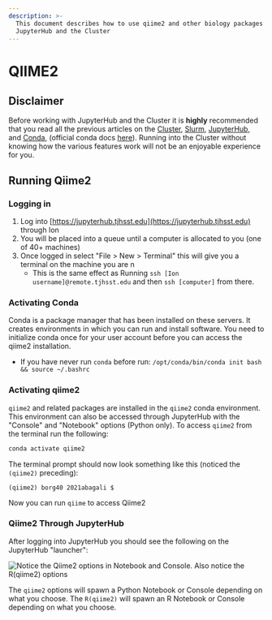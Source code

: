 ```yaml
---
description: >-
  This document describes how to use qiime2 and other biology packages on
  JupyterHub and the Cluster
---
```


# QIIME2

## Disclaimer

Before working with JupyterHub and the Cluster it is **highly** recommended that you read all the previous articles on the [Cluster](../cluster-introduction.md), [Slurm](../using-infocube.md), [JupyterHub](./), and [Conda](../using-zoidberg.md#conda), (official conda docs [here](https://docs.conda.io/en/latest/)). Running into the Cluster without knowing how the various features work will not be an enjoyable experience for you.

## Running Qiime2

### Logging in&#x20;

1. Log into [https://jupyterhub.tjhsst.edu](https://jupyterhub.tjhsst.edu) through Ion
2. You will be placed into a queue until a computer is allocated to you (one of 40+ machines)
3. Once logged in select "File > New > Terminal" this will give you a terminal on the machine you are n
   * This is the same effect as Running `ssh [Ion username]@remote.tjhsst.edu` and then `ssh [computer]` from there.

### Activating Conda

Conda is a package manager that has been installed on these servers. It creates environments in which you can run and install software. You need to initialize conda once for your user account before you can access the qiime2 installation.

* If you have never run `conda` before run: `/opt/conda/bin/conda init bash && source ~/.bashrc`

### Activating qiime2

`qiime2` and related packages are installed in the `qiime2` conda environment. This environment can also be accessed through JupyterHub with the "Console" and "Notebook" options (Python only). To access `qiime2` from the terminal run the following:

```bash
conda activate qiime2
```

The terminal prompt should now look something like this (noticed the `(qiime2)` preceding):

```
(qiime2) borg40 2021abagali $
```

Now you can run `qiime` to access Qiime2

### Qiime2 Through JupyterHub

After logging into JupyterHub you should see the following on the JupyterHub "launcher":

![Notice the Qiime2 options in Notebook and Console. Also notice the R(qiime2) options](../../.gitbook/assets/Screenshot\_20201001\_142837.png)

The `qiime2` options will spawn a Python Notebook or Console depending on what you choose. The `R(qiime2)` will spawn an R Notebook or Console depending on what you choose.

